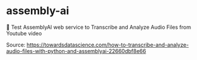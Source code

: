 # assembly-ai
🤖 Test AssemblyAI web service to Transcribe and Analyze Audio Files from Youtube video

Source: https://towardsdatascience.com/how-to-transcribe-and-analyze-audio-files-with-python-and-assemblyai-22660dbf8e66